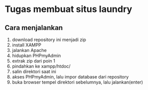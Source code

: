 # Tugas membuat situs laundry

## Cara menjalankan
1. download repository ini menjadi zip
2. install XAMPP
3. jalankan Apache
4. hidupkan PHPmyAdmin
5. extrak zip dari poin 1
6. pindahkan ke xampp/htdoc/
7. salin direktori saat ini
8. akses PHPmyAdmin, lalu impor database dari repository
9. buka browser tempel direktori sebelumnya, lalu jalankan(enter)
